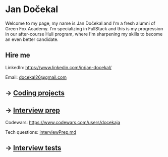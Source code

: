 # Jan Dočekal

Welcome to my page, my name is Jan Dočekal and I'm a fresh alumni of Green Fox Academy. I'm specializing in FullStack and this is my progression in our after-course Huli program, where I'm sharpening my skills to become an even better candidate.

## Hire me

LinkedIn: https://www.linkedin.com/in/jan-docekal/

Email: docekal26@gmail.com

## &rarr; [Coding projects](https://github.com/green-fox-academy/definitions/tree/master/project-phase/huli/coding-projects)

## &rarr; [Interview prep](https://github.com/green-fox-academy/teaching-materials/tree/master/interview)

Codewars: https://www.codewars.com/users/docekaja

Tech questions: [interviewPrep.md](https://github.com/docekaja/huli-alumni-template/blob/master/Interview%20questions/interviewPrep.md)

## &rarr; [Interview tests](https://github.com/green-fox-academy/teaching-materials/tree/master/project-phase/tech-interview-tests)
